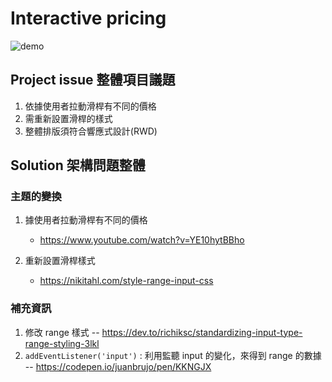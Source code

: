 # Interactive pricing

![demo](https://user-images.githubusercontent.com/100119316/230271396-bd394d61-2dc5-4d7a-8903-63fe88e44f17.gif)


## Project issue 整體項目議題

1. 依據使用者拉動滑桿有不同的價格
2. 需重新設置滑桿的樣式
3. 整體排版須符合響應式設計(RWD)

## Solution 架構問題整體

### 主題的變換

1.  據使用者拉動滑桿有不同的價格

    - https://www.youtube.com/watch?v=YE10hytBBho

2.  重新設置滑桿樣式

    - https://nikitahl.com/style-range-input-css

### 補充資訊

1. 修改 range 樣式 -- https://dev.to/richiksc/standardizing-input-type-range-styling-3lkl
2. `addEventListener('input')` : 利用監聽 input 的變化，來得到 range 的數據 -- https://codepen.io/juanbrujo/pen/KKNGJX
